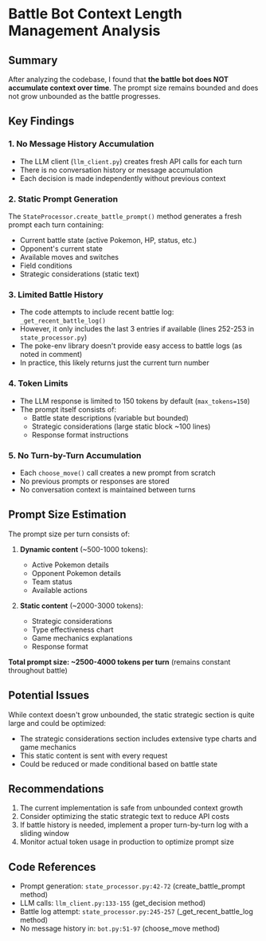 # Battle Bot Context Length Management Analysis

## Summary
After analyzing the codebase, I found that **the battle bot does NOT accumulate context over time**. The prompt size remains bounded and does not grow unbounded as the battle progresses.

## Key Findings

### 1. No Message History Accumulation
- The LLM client (`llm_client.py`) creates fresh API calls for each turn
- There is no conversation history or message accumulation
- Each decision is made independently without previous context

### 2. Static Prompt Generation
The `StateProcessor.create_battle_prompt()` method generates a fresh prompt each turn containing:
- Current battle state (active Pokemon, HP, status, etc.)
- Opponent's current state
- Available moves and switches
- Field conditions
- Strategic considerations (static text)

### 3. Limited Battle History
- The code attempts to include recent battle log: `_get_recent_battle_log()`
- However, it only includes the last 3 entries if available (lines 252-253 in `state_processor.py`)
- The poke-env library doesn't provide easy access to battle logs (as noted in comment)
- In practice, this likely returns just the current turn number

### 4. Token Limits
- The LLM response is limited to 150 tokens by default (`max_tokens=150`)
- The prompt itself consists of:
  - Battle state descriptions (variable but bounded)
  - Strategic considerations (large static block ~100 lines)
  - Response format instructions

### 5. No Turn-by-Turn Accumulation
- Each `choose_move()` call creates a new prompt from scratch
- No previous prompts or responses are stored
- No conversation context is maintained between turns

## Prompt Size Estimation
The prompt size per turn consists of:
1. **Dynamic content** (~500-1000 tokens):
   - Active Pokemon details
   - Opponent Pokemon details
   - Team status
   - Available actions
   
2. **Static content** (~2000-3000 tokens):
   - Strategic considerations
   - Type effectiveness chart
   - Game mechanics explanations
   - Response format

**Total prompt size: ~2500-4000 tokens per turn** (remains constant throughout battle)

## Potential Issues
While context doesn't grow unbounded, the static strategic section is quite large and could be optimized:
- The strategic considerations section includes extensive type charts and game mechanics
- This static content is sent with every request
- Could be reduced or made conditional based on battle state

## Recommendations
1. The current implementation is safe from unbounded context growth
2. Consider optimizing the static strategic text to reduce API costs
3. If battle history is needed, implement a proper turn-by-turn log with a sliding window
4. Monitor actual token usage in production to optimize prompt size

## Code References
- Prompt generation: `state_processor.py:42-72` (create_battle_prompt method)
- LLM calls: `llm_client.py:133-155` (get_decision method)
- Battle log attempt: `state_processor.py:245-257` (_get_recent_battle_log method)
- No message history in: `bot.py:51-97` (choose_move method)